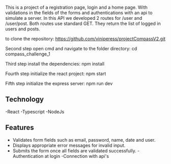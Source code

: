 This is a project of a registration page, login and a home page. With validations in the fields of the forms and authentications with an api to simulate a server. In this API we developed 2 routes for /user and /user/post. Both routes use standard GET. They return the list of logged in users and posts.

to clone the repository:
https://github.com/viniperess/projectCompassV2.git

Second step open cmd and navigate to the folder directory:
cd compass_challenge_1

Third step install the dependencies:
npm install

Fourth step initialize the react project:
npm start

Fifth step initialize the express server:
npm run dev

## Technology

-React
-Typescript
-NodeJs


## Features

- Validates form fields such as email, password, name, date and user.
- Displays appropriate error messages for invalid input.
- Submits the form once all fields are validated successfully.
-Authentication at login
-Connection with api's